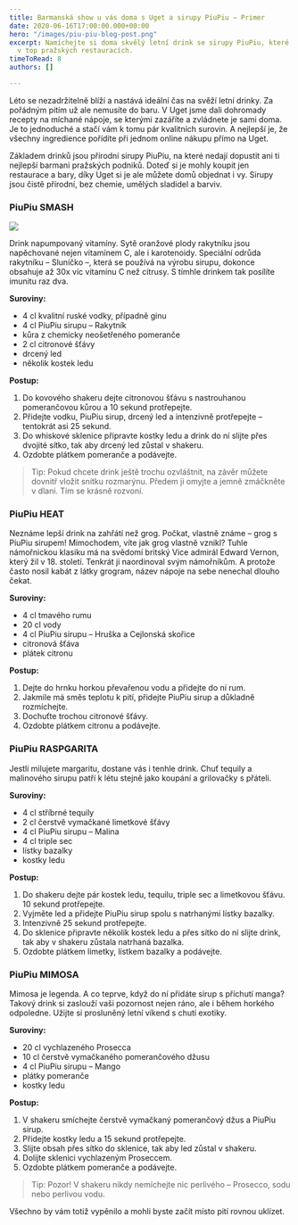 ```yaml
---
title: Barmanská show u vás doma s Uget a sirupy PiuPiu – Primer
date: 2020-06-16T17:00:00.000+00:00
hero: "/images/piu-piu-blog-post.png"
excerpt: Namíchejte si doma skvělý letní drink se sirupy PiuPiu, které používají barmani
  v top pražských restauracích.
timeToRead: 8
authors: []

---
```

Léto se nezadržitelně blíží a nastává ideální čas na svěží letní drinky. Za pořádným pitím už ale nemusíte do baru. V Uget jsme dali dohromady recepty na míchané nápoje, se kterými zazáříte a zvládnete je sami doma. Je to jednoduché a stačí vám k tomu pár kvalitních surovin. A nejlepší je, že všechny ingredience pořídíte při jednom online nákupu přímo na Uget.

Základem drinků jsou přírodní sirupy PiuPiu, na které nedají dopustit ani ti nejlepší barmani pražských podniků. Doteď si je mohly koupit jen restaurace a bary, díky Uget si je ale můžete domů objednat i vy. Sirupy jsou čistě přírodní, bez chemie, umělých sladidel a barviv.

### PiuPiu SMASH

![](/images/uget_rakytnikovy_sirup_rakytnik.jpg)

Drink napumpovaný vitamíny. Sytě oranžové plody rakytníku jsou napěchované nejen vitamínem C, ale i karotenoidy. Speciální odrůda rakytníku – Sluníčko –, která se používá na výrobu sirupu, dokonce obsahuje až 30x víc vitamínu C než citrusy. S tímhle drinkem tak posílíte imunitu raz dva.

**Suroviny:**

* 4 cl kvalitní ruské vodky, případně ginu
* 4 cl PiuPiu sirupu – Rakytník
* kůra z chemicky neošetřeného pomeranče
* 2 cl citronové šťávy
* drcený led
* několik kostek ledu

**Postup:**

1. Do kovového shakeru dejte citronovou šťávu s nastrouhanou pomerančovou kůrou a 10 sekund protřepejte.
2. Přidejte vodku, PiuPiu sirup, drcený led a intenzivně protřepejte – tentokrát asi 25 sekund.
3. Do whiskové sklenice připravte kostky ledu a drink do ní slijte přes dvojité sítko, tak aby drcený led zůstal v shakeru.
4. Ozdobte plátkem pomeranče a podávejte.

> Tip: Pokud chcete drink ještě trochu ozvláštnit, na závěr můžete dovnitř vložit snítku rozmarýnu. Předem ji omyjte a jemně zmáčkněte v dlani. Tím se krásně rozvoní.

### PiuPiu HEAT

Neznáme lepší drink na zahřátí než grog. Počkat, vlastně známe – grog s PiuPiu sirupem! Mimochodem, víte jak grog vlastně vznikl? Tuhle námořnickou klasiku má na svědomí britský Vice admirál Edward Vernon, který žil v 18. století. Tenkrát ji naordinoval svým námořníkům. A protože často nosil kabát z látky grogram, název nápoje na sebe nenechal dlouho čekat.

**Suroviny:**

* 4 cl tmavého rumu
* 20 cl vody
* 4 cl PiuPiu sirupu – Hruška a Cejlonská skořice
* citronová šťáva
* plátek citronu

**Postup:**

1. Dejte do hrnku horkou převařenou vodu a přidejte do ní rum.
2. Jakmile má směs teplotu k pití, přidejte PiuPiu sirup a důkladně rozmíchejte.
3. Dochuťte trochou citronové šťávy.
4. Ozdobte plátkem citronu a podávejte.

### PiuPiu RASPGARITA

Jestli milujete margaritu, dostane vás i tenhle drink. Chuť tequily a malinového sirupu patří k létu stejně jako koupání a grilovačky s přáteli.

**Suroviny:**

* 4 cl stříbrné tequily
* 2 cl čerstvě vymačkané limetkové šťávy
* 4 cl PiuPiu sirupu – Malina
* 4 cl triple sec
* lístky bazalky
* kostky ledu

**Postup:**

1. Do shakeru dejte pár kostek ledu, tequilu, triple sec a limetkovou šťávu. 10 sekund protřepejte.
2. Vyjměte led a přidejte PiuPiu sirup spolu s natrhanými lístky bazalky.
3. Intenzivně 25 sekund protřepejte.
4. Do sklenice připravte několik kostek ledu a přes sítko do ní slijte drink, tak aby v shakeru zůstala natrhaná bazalka.
5. Ozdobte plátkem limetky, lístkem bazalky a podávejte.

### PiuPiu MIMOSA

Mimosa je legenda. A co teprve, když do ní přidáte sirup s příchutí manga? Takový drink si zaslouží vaši pozornost nejen ráno, ale i během horkého odpoledne. Užijte si prosluněný letní víkend s chutí exotiky.

**Suroviny:**

* 20 cl vychlazeného Prosecca
* 10 cl čerstvě vymačkaného pomerančového džusu
* 4 cl PiuPiu sirupu – Mango
* plátky pomeranče
* kostky ledu

**Postup:**

1. V shakeru smíchejte čerstvě vymačkaný pomerančový džus a PiuPiu sirup.
2. Přidejte kostky ledu a 15 sekund protřepejte.
3. Slijte obsah přes sítko do sklenice, tak aby led zůstal v shakeru.
4. Dolijte sklenici vychlazeným Proseccem.
5. Ozdobte plátkem pomeranče a podávejte.

> Tip: Pozor! V shakeru nikdy nemíchejte nic perlivého – Prosecco, sodu nebo perlivou vodu.

Všechno by vám totiž vypěnilo a mohli byste začít místo pití rovnou uklízet.